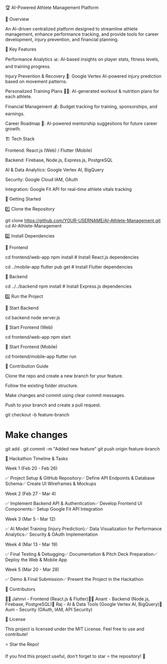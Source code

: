 🏆 AI-Powered Athlete Management Platform

📌 Overview

An AI-driven centralized platform designed to streamline athlete management, enhance performance tracking, and provide tools for career development, injury prevention, and financial planning.

🎯 Key Features

Performance Analytics 📊: AI-based insights on player stats, fitness levels, and training progress.

Injury Prevention & Recovery 🏥: Google Vertex AI-powered injury prediction based on movement patterns.

Personalized Training Plans 🏋️‍♂️: AI-generated workout & nutrition plans for each athlete.

Financial Management 💰: Budget tracking for training, sponsorships, and earnings.

Career Roadmap 🚀: AI-powered mentorship suggestions for future career growth.

🏗 Tech Stack

Frontend: React.js (Web) / Flutter (Mobile)

Backend: Firebase, Node.js, Express.js, PostgreSQL

AI & Data Analytics: Google Vertex AI, BigQuery

Security: Google Cloud IAM, OAuth

Integration: Google Fit API for real-time athlete vitals tracking

🚀 Getting Started

1️⃣ Clone the Repository

git clone https://github.com/YOUR-USERNAME/AI-Athlete-Management.git
cd AI-Athlete-Management

2️⃣ Install Dependencies

🔹 Frontend

cd frontend/web-app
npm install  # Install React.js dependencies

cd ../mobile-app
flutter pub get  # Install Flutter dependencies

🔹 Backend

cd ../../backend
npm install  # Install Express.js dependencies

3️⃣ Run the Project

🔹 Start Backend

cd backend
node server.js

🔹 Start Frontend (Web)

cd frontend/web-app
npm start

🔹 Start Frontend (Mobile)

cd frontend/mobile-app
flutter run

🎯 Contribution Guide

Clone the repo and create a new branch for your feature.

Follow the existing folder structure.

Make changes and commit using clear commit messages.

Push to your branch and create a pull request.

git checkout -b feature-branch
# Make changes
git add .
git commit -m "Added new feature"
git push origin feature-branch

📅 Hackathon Timeline & Tasks

Week 1 (Feb 20 - Feb 26)

✅ Project Setup & GitHub Repository✅ Define API Endpoints & Database Schema✅ Create UI Wireframes & Mockups

Week 2 (Feb 27 - Mar 4)

✅ Implement Backend API & Authentication✅ Develop Frontend UI Components✅ Setup Google Fit API Integration

Week 3 (Mar 5 - Mar 12)

✅ AI Model Training (Injury Prediction)✅ Data Visualization for Performance Analytics✅ Security & OAuth Implementation

Week 4 (Mar 13 - Mar 19)

✅ Final Testing & Debugging✅ Documentation & Pitch Deck Preparation✅ Deploy the Web & Mobile App

Week 5 (Mar 20 - Mar 28)

✅ Demo & Final Submission✅ Present the Project in the Hackathon

🤝 Contributors

👩‍💻 Jahnvi - Frontend (React.js & Flutter)👨‍💻 Anant - Backend (Node.js, Firebase, PostgreSQL)🤖 Raj - AI & Data Tools (Google Vertex AI, BigQuery)🔐 Aum - Security (OAuth, IAM, API Security)

📜 License

This project is licensed under the MIT License. Feel free to use and contribute!

⭐ Star the Repo!

If you find this project useful, don't forget to star ⭐ the repository! 🚀
